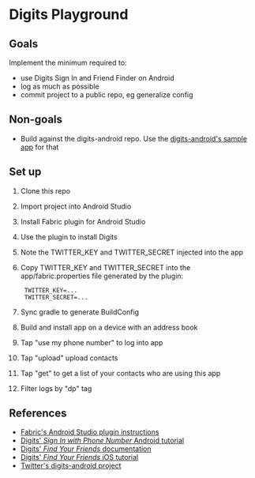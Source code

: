 # Digits Playground

## Goals

Implement the minimum required to:

* use Digits Sign In and Friend Finder on Android
* log as much as possible
* commit project to a public repo, eg generalize config


## Non-goals

* Build against the digits-android repo. Use the [digits-android's sample app](https://github.com/twitter/digits-android/tree/master/samples/app) for that


## Set up

1. Clone this repo
1. Import project into Android Studio
1. Install Fabric plugin for Android Studio
1. Use the plugin to install Digits
1. Note the TWITTER_KEY and TWITTER_SECRET injected into the app
1. Copy TWITTER_KEY and TWITTER_SECRET into the app/fabric.properties file generated by the plugin:

        TWITTER_KEY=...
        TWITTER_SECRET=...

1. Sync gradle to generate BuildConfig
1. Build and install app on a device with an address book
1. Tap "use my phone number" to log into app
1. Tap "upload" upload contacts
1. Tap "get" to get a list of your contacts who are using this app
1. Filter logs by "dp" tag


## References

* [Fabric's Android Studio plugin instructions](https://fabric.io/downloads/android-studio)
* [Digits' _Sign In with Phone Number_ Android tutorial](https://fabric.io/kits/android/digits/features)
* [Digits' _Find Your Friends_ documentation](https://docs.fabric.io/android/digits/find-friends.html)
* [Digits' _Find Your Friends_ iOS tutorial](https://fabric.io/kits/ios/digits/features)
* [Twitter's digits-android project](https://github.com/twitter/digits-android)